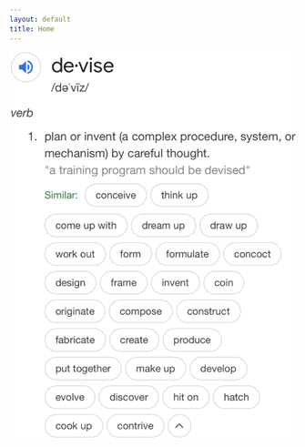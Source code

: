 ```yaml
---
layout: default
title: Home
---
```

<img src="/assets/images/dict.jpg" alt="dictionary definition of 'devise' from Google">
